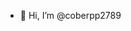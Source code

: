 - 👋 Hi, I’m @coberpp2789


<!---
coberpp2789/coberpp2789 is a ✨ special ✨ repository because its `README.md` (this file) appears on your GitHub profile.
You can click the Preview link to take a look at your changes.
--->
